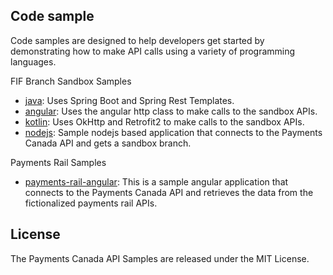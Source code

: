 ## Code sample
Code samples are designed to help developers get started by demonstrating how to make API calls using a variety of programming languages.  

FIF Branch Sandbox Samples
* [java](code-samples/java): Uses Spring Boot and Spring Rest Templates.
* [angular](code-samples/angular): Uses the angular http class to make calls to the sandbox APIs.
* [kotlin](code-samples/kotlin): Uses OkHttp and Retrofit2 to make calls to the sandbox APIs.
* [nodejs](code-samples/nodejs): Sample nodejs based application that connects to the Payments Canada API and gets a sandbox branch.


Payments Rail Samples
* [payments-rail-angular](code-samples/payments-rail-angular): This is a sample angular application that connects to the Payments Canada API and retrieves the data from the fictionalized payments rail APIs.


## License
The Payments Canada API Samples are released under the MIT License.
